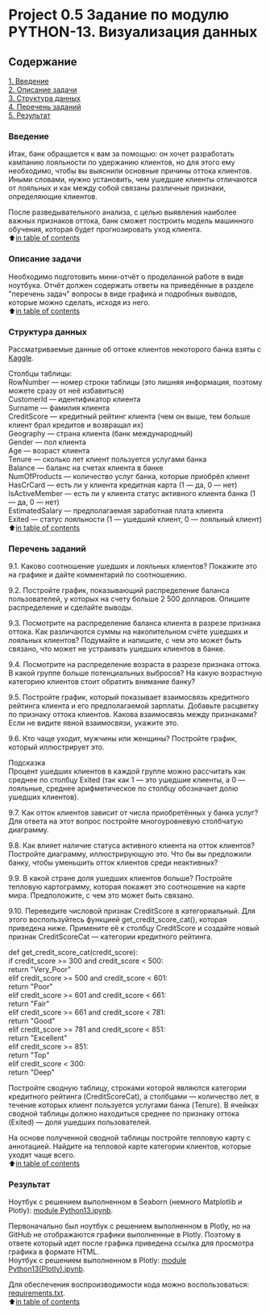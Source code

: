 # Project 0.5  Задание по модулю PYTHON-13. Визуализация данных

## Содержание
[1. Введение](https://github.com/Tio147/DS_1/tree/main/project_0.5#введение)   
[2. Описание задачи](https://github.com/Tio147/DS_1/tree/main/project_0.5#%D0%BE%D0%BF%D0%B8%D1%81%D0%B0%D0%BD%D0%B8%D0%B5-%D0%B7%D0%B0%D0%B4%D0%B0%D1%87%D0%B8)   
[3. Структура данных](https://github.com/Tio147/DS_1/tree/main/project_0.5#%D1%81%D1%82%D1%80%D1%83%D0%BA%D1%82%D1%83%D1%80%D0%B0-%D0%B4%D0%B0%D0%BD%D0%BD%D1%8B%D1%85)   
[4. Перечень заданий](https://github.com/Tio147/DS_1/tree/main/project_0.5#%D0%BF%D0%B5%D1%80%D0%B5%D1%87%D0%B5%D0%BD%D1%8C-%D0%B7%D0%B0%D0%B4%D0%B0%D0%BD%D0%B8%D0%B9)   
[5. Результат](https://github.com/Tio147/DS_1/tree/main/project_0.5#результат)   


### Введение
Итак, банк обращается к вам за помощью: он хочет разработать кампанию лояльности по удержанию клиентов, но для этого ему необходимо, чтобы вы выяснили основные причины оттока клиентов. Иными словами, нужно установить, чем ушедшие клиенты отличаются от лояльных и как между собой связаны различные признаки, определяющие клиентов.

После разведывательного анализа, с целью выявления наиболее важных признаков оттока, банк сможет построить модель машинного обучения, которая будет прогнозировать уход клиента.      
:arrow_up:[in table of contents](https://github.com/Tio147/DS_1/tree/main/project_0.5/README.md#Содержание)


### Описание задачи
Необходимо подготовить мини-отчёт о проделанной работе в виде ноутбука. Отчёт должен содержать ответы на приведённые в разделе "перечень задач" вопросы в виде графика и подробных выводов, которые можно сделать, исходя из него.     
:arrow_up:[in table of contents](https://github.com/Tio147/DS_1/tree/main/project_0.5/README.md#Содержание)


### Структура данных
Рассматриваемые данные об оттоке клиентов некоторого банка взяты с [Kaggle](https://www.kaggle.com/mathchi/churn-for-bank-customers).     

Столбцы таблицы:    
RowNumber — номер строки таблицы (это лишняя информация, поэтому можете сразу от неё избавиться)      
CustomerId — идентификатор клиента     
Surname — фамилия клиента   
CreditScore — кредитный рейтинг клиента (чем он выше, тем больше клиент брал кредитов и возвращал их)    
Geography — страна клиента (банк международный)    
Gender — пол клиента    
Age — возраст клиента    
Tenure — сколько лет клиент пользуется услугами банка    
Balance — баланс на счетах клиента в банке    
NumOfProducts — количество услуг банка, которые приобрёл клиент    
HasCrCard — есть ли у клиента кредитная карта (1 — да, 0 — нет)    
IsActiveMember — есть ли у клиента статус активного клиента банка (1 — да, 0 — нет)    
EstimatedSalary — предполагаемая заработная плата клиента    
Exited — статус лояльности (1 — ушедший клиент, 0 — лояльный клиент)    
:arrow_up:[in table of contents](https://github.com/Tio147/DS_1/tree/main/project_0.5/README.md#Содержание)


### Перечень заданий
9.1. Каково соотношение ушедших и лояльных клиентов? Покажите это на графике и дайте комментарий по соотношению.    

9.2. Постройте график, показывающий распределение баланса пользователей, у которых на счету больше 2 500 долларов. Опишите распределение и сделайте выводы.     

9.3. Посмотрите на распределение баланса клиента в разрезе признака оттока. Как различаются суммы на накопительном счёте ушедших и лояльных клиентов? Подумайте и напишите, с чем это может быть связано, что может не устраивать ушедших клиентов в банке.     

9.4. Посмотрите на распределение возраста в разрезе признака оттока. В какой группе больше потенциальных выбросов? На какую возрастную категорию клиентов стоит обратить внимание банку?     

9.5. Постройте график, который показывает взаимосвязь кредитного рейтинга клиента и его предполагаемой зарплаты. Добавьте расцветку по признаку оттока клиентов. Какова взаимосвязь между признаками? Если не видите явной взаимосвязи, укажите это.     

9.6. Кто чаще уходит, мужчины или женщины? Постройте график, который иллюстрирует это.     

Подсказка     
Процент ушедших клиентов в каждой группе можно рассчитать как среднее по столбцу Exited (так как 1 — это ушедшие клиенты, а 0 — лояльные, среднее арифметическое по столбцу обозначает долю ушедших клиентов).     

9.7. Как отток клиентов зависит от числа приобретённых у банка услуг? Для ответа на этот вопрос постройте многоуровневую столбчатую диаграмму.     

9.8. Как влияет наличие статуса активного клиента на отток клиентов? Постройте диаграмму, иллюстрирующую это. Что бы вы предложили банку, чтобы уменьшить отток клиентов среди неактивных?     

9.9. В какой стране доля ушедших клиентов больше? Постройте тепловую картограмму, которая покажет это соотношение на карте мира. Предположите, с чем это может быть связано.     

9.10. Переведите числовой признак CreditScore в категориальный. Для этого воспользуйтесь функцией get_credit_score_cat(), которая приведена ниже. Примените её к столбцу CreditScore и создайте новый признак CreditScoreCat — категории кредитного рейтинга.     

def get_credit_score_cat(credit_score):     
    if credit_score >= 300 and credit_score < 500:     
        return "Very_Poor"     
    elif credit_score >= 500 and credit_score < 601:     
        return "Poor"     
    elif credit_score >= 601 and credit_score < 661:     
        return "Fair"     
    elif credit_score >= 661 and credit_score < 781:     
        return "Good"     
    elif credit_score >= 781 and credit_score < 851:     
        return "Excellent"     
    elif credit_score >= 851:     
        return "Top"       
    elif credit_score < 300:     
        return "Deep"     

Постройте сводную таблицу, строками которой являются категории кредитного рейтинга (CreditScoreCat), а столбцами — количество лет, в течение которых клиент пользуется услугами банка (Tenure). В ячейках сводной таблицы должно находиться среднее по признаку оттока (Exited) — доля ушедших пользователей.     

На основе полученной сводной таблицы постройте тепловую карту с аннотацией. Найдите на тепловой карте категории клиентов, которые уходят чаще всего.     
:arrow_up:[in table of contents](https://github.com/Tio147/DS_1/tree/main/project_0.5/README.md#Содержание)


### Результат
Ноутбук с решением выполненном в Seaborn (немного Matplotlib и Plotly): [module Python13.ipynb](https://github.com/Tio147/DS_1/blob/main/project_0.5/module%20Python13.ipynb).    

Первоначально был ноутбук с решением выполненном в Plotly, но на GitHub не отображаются графики выполненные в Plotly. Поэтому в ответе который идет после графика приведена ссылка для просмотра графика в формате HTML.             
Ноутбук с решением выполненном в Plotly: [module Python13(Plotly).ipynb](https://github.com/Tio147/DS_1/blob/main/project_0.5/module%20Python13(Plotly).ipynb).

Для обеспечения воспроизводимости кода можно воспользоваться: [requirements.txt](https://github.com/Tio147/DS_1/blob/main/project_0.5/requirements.txt).     
:arrow_up:[in table of contents](https://github.com/Tio147/DS_1/tree/main/project_0.5/README.md#Содержание)     